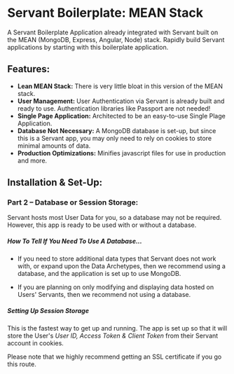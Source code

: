 # Servant Boilerplate: MEAN Stack

A Servant Boilerplate Application already integrated with Servant built on the MEAN (MongoDB, Express, Angular, Node) stack.  Rapidly build Servant applications by starting with this boilerplate application.

## Features:

* **Lean MEAN Stack:** There is very little bloat in this version of the MEAN stack.
* **User Management:** User Authentication via Servant is already built and ready to use.  Authentication libraries like Passport are not needed!
* **Single Page Application:** Architected to be an easy-to-use Single Plage Application.
* **Database Not Necessary:** A MongoDB database is set-up, but since this is a Servant app, you may only need to rely on cookies to store minimal amounts of data.
* **Production Optimizations:** Minifies javascript files for use in production and more.


## Installation & Set-Up:

### Part 2 – Database or Session Storage:

Servant hosts most User Data for you, so a database may not be required.  However, this app is ready to be used with or without a database.  

##### How To Tell If You Need To Use A Database...

* If you need to store additional data types that Servant does not work with, or expand upon the Data Archetypes, then we recommend using a database, and the application is set up to use MongoDB.  

* If you are planning on only modifying and displaying data hosted on Users' Servants, then we recommend not using a database.

##### Setting Up Session Storage

This is the fastest way to get up and running.  The app is set up so that it will store the User's *User ID, Access Token & Client Token* from their Servant account in cookies.

Please note that we highly recommend getting an SSL certificate if you go this route.